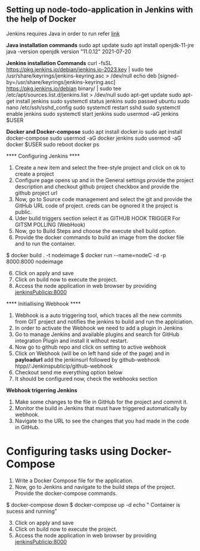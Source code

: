 
## Setting up node-todo-application in Jenkins with the help of Docker ##

Jenkins requires Java in order to run refer [link]([url](https://www.jenkins.io/doc/book/installing/linux/))

**Java installation commands** 
sudo apt update
sudo apt install openjdk-11-jre
java -version
openjdk version "11.0.12" 2021-07-20

**Jenkins installation Commands**
curl -fsSL https://pkg.jenkins.io/debian/jenkins.io-2023.key | sudo tee \
  /usr/share/keyrings/jenkins-keyring.asc > /dev/null
echo deb [signed-by=/usr/share/keyrings/jenkins-keyring.asc] \
  https://pkg.jenkins.io/debian binary/ | sudo tee \
  /etc/apt/sources.list.d/jenkins.list > /dev/null
sudo apt-get update
sudo apt-get install jenkins
sudo systemctl status jenkins
sudo passwd ubuntu
sudo nano /etc/ssh/sshd_config
sudo systemctl restart sshd
sudo systemctl enable jenkins
sudo systemctl start jenkins
sudo usermod -aG jenkins $USER


**Docker and Docker-compose**
sudo apt install docker.io
sudo apt install docker-compose
sudo usermod -aG docker jenkins
sudo usermod -aG docker $USER
sudo reboot
docker ps

**** Configuring Jenkins **** 

1. Create a new item and select the free-style project and click on ok to create a project
2. Configure page opens up and in the General settings provide the project description and checkout github project checkbox and provide the github project url
3. Now, go to Source code management and select the git and provide the GitHub URL code of project. creds can be ognored it the project is public.
4. Uder build triggers section select it as GITHUB HOOK TRIGGER For GITSM POLLING (WebHook)  
6. Now, go to Build Steps and choose the execute shell build option.
7. Provide the docker commands to build an image from the docker file and to run the container.

$ docker build . -t nodeimage 
$ docker run --name=nodeC -d -p 8000:8000 nodeimage

6. Click on apply and save
7. Click on build now to execute the project.
8. Access the node application in web browser by providing <jenkinsPublicip:8000>

**** Initiallising Webhook ****

1. Webhook is a auto triggering tool, which traces all the new commits from GIT project and notifies the jenkins to build and run the applciation.
2. In order to activate the Webhook we need to add a plugin in Jenkins
3. Go to manage Jenkins and available plugins and search for GitHub integration Plugin and install it without restart.
4. Now go to github repo and click on setting to active webhook
5. Click on Webhook (will be on left hand side of the page) and in **payloadurl** add the jenkinsurl followed by github-webhook
htpp//:Jenkinspublicip/github-webhook 
6. Checkout send me everything option below
7. It should be configured now, check the webhooks section

**Webhook trigerring Jenkins**  

1. Make some changes to the file in GitHub for the project and commit it.
2. Monitor the build in Jenkins that must have triggered automatically by webhook.
3. Navigate to the URL to see the changes that you had made in the code in GitHub.

# Configuring tasks using Docker-Compose

1. Write a Docker Compose file for the application.
2. Now, go to Jenkins and navigate to the build steps of the project. Provide the docker-compose commands.

$ docker-compose down 
$ docker-compose up -d
echo " Container is sucess and running"

3. Click on apply and save
4. Click on build now to execute the project.
5. Access the node application in web browser by providing <jenkinsPublicip:8000>
